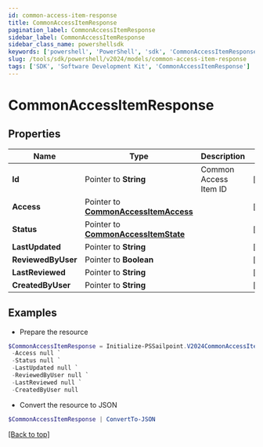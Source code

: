 ```yaml
---
id: common-access-item-response
title: CommonAccessItemResponse
pagination_label: CommonAccessItemResponse
sidebar_label: CommonAccessItemResponse
sidebar_class_name: powershellsdk
keywords: ['powershell', 'PowerShell', 'sdk', 'CommonAccessItemResponse'] 
slug: /tools/sdk/powershell/v2024/models/common-access-item-response
tags: ['SDK', 'Software Development Kit', 'CommonAccessItemResponse']
---
```



# CommonAccessItemResponse

## Properties

Name | Type | Description | Notes
------------ | ------------- | ------------- | -------------
**Id** |  Pointer to **String** | Common Access Item ID | [optional] 
**Access** |  Pointer to [**CommonAccessItemAccess**](common-access-item-access) |  | [optional] 
**Status** |  Pointer to [**CommonAccessItemState**](common-access-item-state) |  | [optional] 
**LastUpdated** |  Pointer to **String** |  | [optional] 
**ReviewedByUser** |  Pointer to **Boolean** |  | [optional] 
**LastReviewed** |  Pointer to **String** |  | [optional] 
**CreatedByUser** |  Pointer to **String** |  | [optional] 

## Examples

- Prepare the resource
```powershell
$CommonAccessItemResponse = Initialize-PSSailpoint.V2024CommonAccessItemResponse  -Id null `
 -Access null `
 -Status null `
 -LastUpdated null `
 -ReviewedByUser null `
 -LastReviewed null `
 -CreatedByUser null
```

- Convert the resource to JSON
```powershell
$CommonAccessItemResponse | ConvertTo-JSON
```


[[Back to top]](#) 

